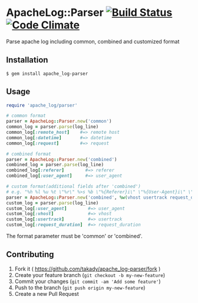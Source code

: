 # ApacheLog::Parser [![Build Status](https://travis-ci.org/takady/apache_log-parser.svg?branch=master)](https://travis-ci.org/takady/apache_log-parser) [![Code Climate](https://codeclimate.com/github/takady/apache_log-parser/badges/gpa.svg)](https://codeclimate.com/github/takady/apache_log-parser)

Parse apache log including common, combined and customized format

## Installation

    $ gem install apache_log-parser

## Usage

```ruby
require 'apache_log/parser'

# common format
parser = ApacheLog::Parser.new('common')
common_log = parser.parse(log_line)
common_log[:remote_host]    #=> remote host
common_log[:datetime]       #=> datetime
common_log[:request]        #=> request

# combined format
parser = ApacheLog::Parser.new('combined')
combined_log = parser.parse(log_line)
combined_log[:referer]        #=> referer
combined_log[:user_agent]     #=> user_agent

# custom format(additional fields after 'combined')
# e.g. "%h %l %u %t \"%r\" %>s %b \"%{Referer}i\" \"%{User-Agent}i\" \"%v\" \"%{cookie}n\" %D"
parser = ApacheLog::Parser.new('combined', %w(vhost usertrack request_duration))
custom_log = parser.parse(log_line)
custom_log[:user_agent]        #=> user_agent
custom_log[:vhost]             #=> vhost
custom_log[:usertrack]         #=> usertrack
custom_log[:request_duration]  #=> request_duration
```

The format parameter must be 'common' or 'combined'.

## Contributing

1. Fork it ( https://github.com/takady/apache_log-parser/fork )
2. Create your feature branch (`git checkout -b my-new-feature`)
3. Commit your changes (`git commit -am 'Add some feature'`)
4. Push to the branch (`git push origin my-new-feature`)
5. Create a new Pull Request
